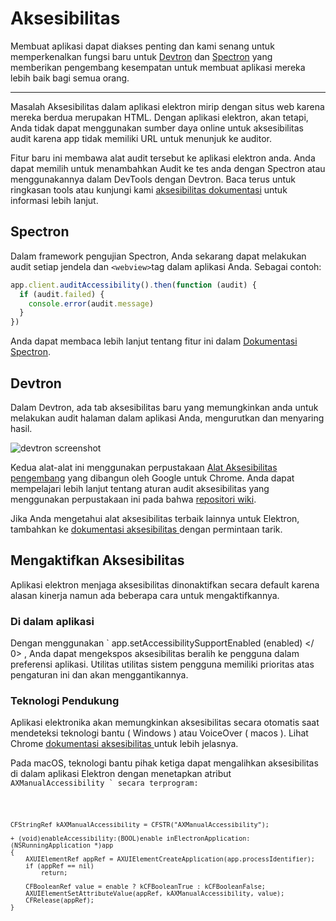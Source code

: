 # Aksesibilitas

Membuat aplikasi dapat diakses penting dan kami senang untuk memperkenalkan fungsi baru untuk [Devtron](https://electron.atom.io/devtron) dan [Spectron](https://electron.atom.io/spectron) yang memberikan pengembang kesempatan untuk membuat aplikasi mereka lebih baik bagi semua orang.

* * *

Masalah Aksesibilitas dalam aplikasi elektron mirip dengan situs web karena mereka berdua merupakan HTML. Dengan aplikasi elektron, akan tetapi, Anda tidak dapat menggunakan sumber daya online untuk aksesibilitas audit karena app tidak memiliki URL untuk menunjuk ke auditor.

Fitur baru ini membawa alat audit tersebut ke aplikasi elektron anda. Anda dapat memilih untuk menambahkan Audit ke tes anda dengan Spectron atau menggunakannya dalam DevTools dengan Devtron. Baca terus untuk ringkasan tools atau kunjungi kami [aksesibilitas dokumentasi](https://electronjs.org/docs/tutorial/accessibility) untuk informasi lebih lanjut.

## Spectron

Dalam framework pengujian Spectron, Anda sekarang dapat melakukan audit setiap jendela dan `<webview>`tag dalam aplikasi Anda. Sebagai contoh:

```javascript
app.client.auditAccessibility().then(function (audit) {
  if (audit.failed) {
    console.error(audit.message)
  }
})
```

Anda dapat membaca lebih lanjut tentang fitur ini dalam [Dokumentasi Spectron](https://github.com/electron/spectron#accessibility-testing).

## Devtron

Dalam Devtron, ada tab aksesibilitas baru yang memungkinkan anda untuk melakukan audit halaman dalam aplikasi Anda, mengurutkan dan menyaring hasil.

![devtron screenshot](https://cloud.githubusercontent.com/assets/1305617/17156618/9f9bcd72-533f-11e6-880d-389115f40a2a.png)

Kedua alat-alat ini menggunakan perpustakaan [ Alat Aksesibilitas pengembang](https://github.com/GoogleChrome/accessibility-developer-tools) yang dibangun oleh Google untuk Chrome. Anda dapat mempelajari lebih lanjut tentang aturan audit aksesibilitas yang menggunakan perpustakaan ini pada bahwa [repositori wiki](https://github.com/GoogleChrome/accessibility-developer-tools/wiki/Audit-Rules).

Jika Anda mengetahui alat aksesibilitas terbaik lainnya untuk Elektron, tambahkan ke [ dokumentasi aksesibilitas ](https://electronjs.org/docs/tutorial/accessibility) dengan permintaan tarik.

## Mengaktifkan Aksesibilitas

Aplikasi elektron menjaga aksesibilitas dinonaktifkan secara default karena alasan kinerja namun ada beberapa cara untuk mengaktifkannya.

### Di dalam aplikasi

Dengan menggunakan ` app.setAccessibilitySupportEnabled (enabled) </ 0> , Anda dapat mengekspos aksesibilitas beralih ke pengguna dalam preferensi aplikasi. Utilitas utilitas sistem pengguna memiliki prioritas atas pengaturan ini dan akan menggantikannya.</p>

<h3>Teknologi Pendukung</h3>

<p>Aplikasi elektronika akan memungkinkan aksesibilitas secara otomatis saat mendeteksi teknologi bantu ( Windows ) atau VoiceOver ( macos ). Lihat Chrome <a href="https://www.chromium.org/developers/design-documents/accessibility#TOC-How-Chrome-detects-the-presence-of-Assistive-Technology"> dokumentasi aksesibilitas </a> untuk lebih jelasnya.</p>

<p>Pada macOS, teknologi bantu pihak ketiga dapat mengalihkan aksesibilitas di dalam aplikasi Elektron dengan menetapkan atribut <code> AXManualAccessibility ` secara terprogram:</p> 

```objc
CFStringRef kAXManualAccessibility = CFSTR("AXManualAccessibility");

+ (void)enableAccessibility:(BOOL)enable inElectronApplication:(NSRunningApplication *)app
{
    AXUIElementRef appRef = AXUIElementCreateApplication(app.processIdentifier);
    if (appRef == nil)
        return;

    CFBooleanRef value = enable ? kCFBooleanTrue : kCFBooleanFalse;
    AXUIElementSetAttributeValue(appRef, kAXManualAccessibility, value);
    CFRelease(appRef);
}
```